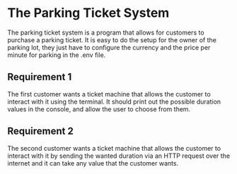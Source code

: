 # The Parking Ticket System

The parking ticket system is a program that allows for customers to purchase a parking ticket. It is easy to do the setup for the owner of the parking lot, they just have to configure the currency and the price per minute for parking in the .env file.

## Requirement 1

The first customer wants a ticket machine that allows the customer to interact with it using the terminal. It should print out the possible duration values in the console, and allow the user to choose from them.

## Requirement 2

The second customer wants a ticket machine that allows the customer to interact with it by sending the wanted duration via an HTTP request over the internet and it can take any value that the customer wants.
